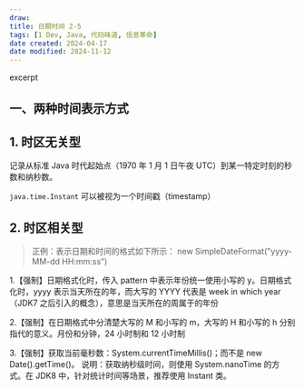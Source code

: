 ```yaml
---
draw:
title: 日期时间 2-5
tags: [1 Dev, Java, 代码味道, 信息革命]
date created: 2024-04-17
date modified: 2024-11-12
---
```


excerpt

<!-- more -->

## 一、两种时间表示方式

## 1. 时区无关型

记录从标准 Java 时代起始点（1970 年 1 月 1 日午夜 UTC）到某一特定时刻的秒数和纳秒数。

`java.time.Instant` 可以被视为一个时间戳（timestamp）

## 2. 时区相关型

> 正例：表示日期和时间的格式如下所示：
 new SimpleDateFormat("yyyy-MM-dd HH:mm:ss")

1.【强制】日期格式化时，传入 pattern 中表示年份统一使用小写的 y。日期格式化时，yyyy 表示当天所在的年，而大写的 YYYY 代表是 week in which year（JDK7 之后引入的概念），意思是当天所在的周属于的年份

2.【强制】在日期格式中分清楚大写的 M 和小写的 m，大写的 H 和小写的 h 分别指代的意义。月份和分钟，24 小时制和 12 小时制

3.【强制】获取当前毫秒数：System.currentTimeMillis()；而不是 new Date().getTime()。
说明：获取纳秒级时间，则使用 System.nanoTime 的方式。在 JDK8 中，针对统计时间等场景，推荐使用 Instant 类。
